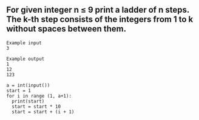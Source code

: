 ## For given integer n ≤ 9 print a ladder of n steps. The k-th step consists of the integers from 1 to k without spaces between them.

```
Example input
3

Example output
1
12
123
```

```
a = int(input())
start = 1
for i in range (1, a+1):
  print(start)
  start = start * 10
  start = start + (i + 1)
```  
